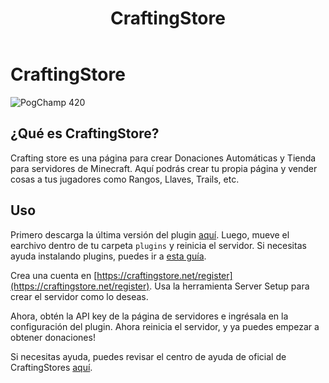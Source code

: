 ﻿---
id: craftingstore
title: CraftingStore
hide_title: true
hide_table_of_contents: false
sidebar_label: CraftingStore
description: ¡Cómo usar Donaciones en tu servidor!
keywords:
  - CraftingStore
  - Donaciones
  - Plugins
  - Bloom.host
  - Minecraft
  - Español
image: https://bloom.host/assets/images/logo.png
---

# **CraftingStore**
![PogChamp 420](https://craftingstore.net/assets/img/logo/dark.png)

## ¿Qué es CraftingStore?
Crafting store es una página para crear Donaciones Automáticas y Tienda para servidores de Minecraft. Aquí podrás crear tu propia página y vender cosas a tus jugadores como Rangos, Llaves, Trails, etc.

## Uso
Primero descarga la última versión del plugin [aquí](https://www.spigotmc.org/resources/craftingstore-net-free-minecraft-donation-system-1-16-compatible.31331/). Luego, mueve el earchivo dentro de tu carpeta `plugins` y reinicia el servidor. Si necesitas ayuda instalando plugins, puedes ir a [esta guía](https://docs.bloom.host/languages/spanish/basico/instalar-plugins/).

Crea una cuenta en [https://craftingstore.net/register](https://craftingstore.net/register). Usa la herramienta Server Setup para crear el servidor como lo deseas.

Ahora, obtén la API key de la página de servidores e ingrésala en la configuración del plugin. Ahora reinicia el servidor, y ya puedes empezar a obtener donaciones!

Si necesitas ayuda, puedes revisar el centro de ayuda de oficial de CraftingStores [aquí](https://help.craftingstore.net/).
